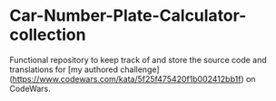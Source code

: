 # Car-Number-Plate-Calculator-collection
Functional repository to keep track of and store the source code and translations for [my authored challenge] (https://www.codewars.com/kata/5f25f475420f1b002412bb1f) on CodeWars.
